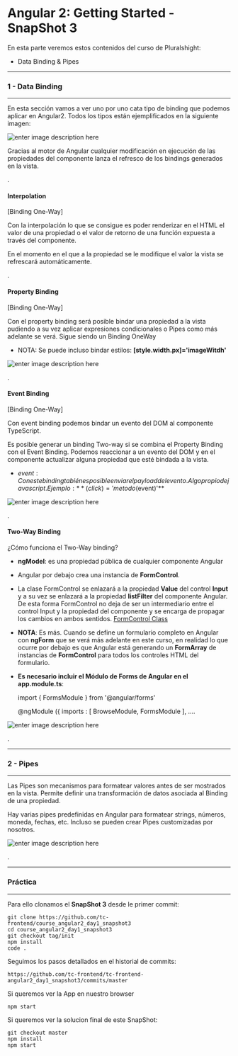 

Angular 2: Getting Started - SnapShot 3
===================
En esta parte veremos estos contenidos del curso de Pluralshight:

 - Data Binding & Pipes


----------


### 1 - Data Binding


----------


En esta sección vamos a ver uno por uno cata tipo de binding que podemos aplicar en Angular2. Todos los tipos están ejemplificados en la siguiente imagen:


![enter image description here](https://i.imgur.com/aAYMGm0.png)


Gracias al motor de Angular cualquier modificación en ejecución de las propiedades del componente lanza el refresco de los bindings generados en la vista. 


.

 
#### Interpolation 


[Binding One-Way]


Con la interpolación lo que se consigue es poder renderizar en el HTML el valor de una propiedad o el valor de retorno de una función expuesta a través del componente.

En el momento en el que a la propiedad se le modifique el valor la vista se refrescará automáticamente.


.


#### Property Binding 


[Binding One-Way]


Con el property binding será posible bindar una propiedad a la vista pudiendo a su vez aplicar expresiones condicionales o Pipes como más adelante se verá. Sigue siendo un Binding OneWay


 - NOTA: Se puede incluso bindar estilos: **[style.width.px]='imageWitdh'**


![enter image description here](https://i.imgur.com/tes1f2h.jpg)


.


#### Event Binding


[Binding One-Way]


Con event binding podemos bindar un evento del DOM al componente TypeScript. 


Es posible generar un binding Two-way si se combina el Property Binding con el Event Binding. Podemos reaccionar a un evento del DOM y en el componente actualizar alguna propiedad que esté bindada a la vista.


 - $event: Con este binding tabién es posible enviar el payload del evento. Algo propio de javascript. Ejemplo: **(click)='metodo($event)'**


![enter image description here](https://i.imgur.com/YWzI30S.jpg)


.


#### Two-Way Binding


¿Cómo funciona el Two-Way binding? 


 - **ngModel**: es una propiedad pública de cualquier componente Angular


 - Angular por debajo crea una instancia de **FormControl**. 


 - La clase FormControl se enlazará a la propiedad **Value** del control **Input** y a su vez se enlazará a la propiedad **listFilter** del componente Angular. De esta forma FormControl no deja de ser un intermediario entre el control Input y la propiedad del componente y se encarga de propagar los cambios en ambos sentidos. [FormControl Class](https://angular.io/docs/ts/latest/api/forms/index/FormControl-class.html) 
 

- **NOTA**: Es más. Cuando se define un formulario completo en Angular con **ngForm** que se verá más adelante en este curso, en realidad lo que ocurre por debajo es que Angular está generando un **FormArray** de instancias de **FormControl** para todos los controles HTML del formulario.


- **Es necesario incluir el Módulo de Forms de Angular en el app.module.ts**: 


    import { FormsModule } from '@angular/forms'
    
    @ngModule ({
         imports : [
            BrowseModule,
            FormsModule
         ],
    ....



![enter image description here](https://i.imgur.com/4gvl9Rp.jpg)


.


----------


### 2 - Pipes


----------


Las Pipes son mecanismos para formatear valores antes de ser mostrados en la vista. Permite definir una transformación de datos asociada al Binding de una propiedad.

Hay varias pipes predefinidas en Angular para formatear strings, números, moneda, fechas, etc. Incluso se pueden crear Pipes customizadas por nosotros.



![enter image description here](https://i.imgur.com/LSYnF6E.jpg)


.


----------


### Práctica


----------


Para ello clonamos el **SnapShot 3** desde le primer commit:

    git clone https://github.com/tc-frontend/course_angular2_day1_snapshot3
    cd course_angular2_day1_snapshot3
    git checkout tag/init
    npm install
    code .
 
Seguimos los pasos detallados en el historial de commits:

    https://github.com/tc-frontend/tc-frontend-angular2_day1_snapshot3/commits/master   
  
Si queremos ver la App en nuestro browser

    npm start

Si queremos ver la solucion final de este SnapShot:

    git checkout master
    npm install
    npm start




